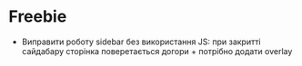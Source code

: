 # Freebie

* Виправити роботу sidebar без використання JS: при закритті сайдабару сторінка поверетається догори + потрібно додати overlay
